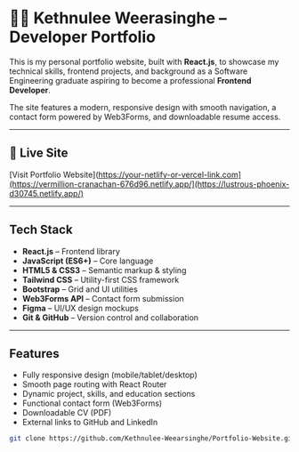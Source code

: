# 🧑‍💻 Kethnulee Weerasinghe – Developer Portfolio

This is my personal portfolio website, built with **React.js**, to showcase my technical skills, frontend projects, and background as a Software Engineering graduate aspiring to become a professional **Frontend Developer**.

The site features a modern, responsive design with smooth navigation, a contact form powered by Web3Forms, and downloadable resume access.

---

## 🔗 Live Site

[Visit Portfolio Website](https://your-netlify-or-vercel-link.com](https://vermillion-cranachan-676d96.netlify.app/](https://lustrous-phoenix-d30745.netlify.app/)  

---

## Tech Stack

- **React.js** – Frontend library  
- **JavaScript (ES6+)** – Core language  
- **HTML5 & CSS3** – Semantic markup & styling  
- **Tailwind CSS** – Utility-first CSS framework  
- **Bootstrap** – Grid and UI utilities  
- **Web3Forms API** – Contact form submission  
- **Figma** – UI/UX design mockups  
- **Git & GitHub** – Version control and collaboration

---

## Features

- Fully responsive design (mobile/tablet/desktop)
- Smooth page routing with React Router
- Dynamic project, skills, and education sections
- Functional contact form (Web3Forms)
- Downloadable CV (PDF)
- External links to GitHub and LinkedIn
```bash
git clone https://github.com/Kethnulee-Weearsinghe/Portfolio-Website.git
